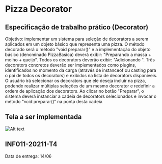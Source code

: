 # Pizza Decorator

## Especificação de trabalho prático (Decorator)

<p>Objetivo: implementar um sistema para seleção de decorators a serem aplicados em um objeto básico que representa uma pizza. O método decorado será o método "void preparar()" e a implementação do objeto básico (denominado PizzaBasica) deverá exibir: "Preparando a massa + molho + queijo". Todos os decorators deverão exibir: "Adicionando <ingrediente-do-decorator>". Três decorators concretos deverão ser implementados como plugins, identificados no momento da carga (através de instanceof ou casting para o pai de todos os decorators) e exibidos na lista de decorators disponíveis. O usuário irá selecionar os decorators que ele deseja incluir na pizza, podendo realizar múltiplas seleções de um mesmo decorator e redefinir a ordem de aplicação dos decorators. Ao clicar no botão "Preparar", o sistema deverá instanciar a cadeia de decorators selecionados e invocar o método "void preparar()" na ponta desta cadeia.</p>
  
## Tela a ser implementada
  
![Alt text](https://github.com/elayneargollo/pizza/blob/main/tela.png?raw=true "Pizzaria")
  
## INF011-20211-T4
 
Data de entrega: 14/06
